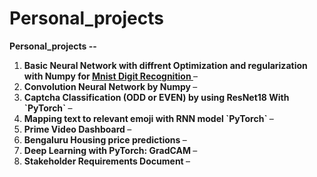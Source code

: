 # Personal_projects
<p><strong>Personal_projects -- </strong></p>
<ol>
<li><strong>Basic Neural Network with diffrent Optimization and regularization with Numpy for <u>Mnist Digit Recognition </u></strong>&ndash;</li>
<li><strong>Convolution Neural Network by Numpy  </u></strong>&ndash;</li>
<li><strong>Captcha Classification (ODD or EVEN) by using ResNet18 With `PyTorch`  </u></strong>&ndash;</li>
<li><strong>Mapping text to relevant emoji with RNN model `PyTorch`  </u></strong>&ndash;</li>
<li><strong>Prime Video Dashboard </u></strong>&ndash;</li>
<li><strong>Bengaluru Housing price predictions </u></strong>&ndash;</li>
<li><strong>Deep Learning with PyTorch: GradCAM </u></strong>&ndash;</li>
<li><strong>Stakeholder Requirements Document </u></strong>&ndash;</li>
